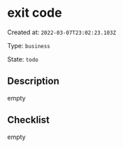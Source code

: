 # exit code

Created at: `2022-03-07T23:02:23.103Z`

Type: `business`

State: `todo`

## Description
empty

## Checklist
empty
